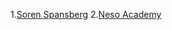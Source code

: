  1.[Soren Spansberg](https://www.youtube.com/watch?v=CZTkgMoqVss)
 2.[Neso Academy](https://www.youtube.com/watch?v=Q45sr5p_NmQ)
 
